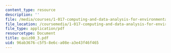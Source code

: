 ```yaml
---
content_type: resource
description: ''
file: /media/courses/1-017-computing-and-data-analysis-for-environmental-applications-fall-2003/96ab3676c5f58e6ca08ea3e43f46f465_quiz00_3.pdf
file_location: /coursemedia/1-017-computing-and-data-analysis-for-environmental-applications-fall-2003/96ab3676c5f58e6ca08ea3e43f46f465_quiz00_3.pdf
file_type: application/pdf
resourcetype: Document
title: quiz00_3.pdf
uid: 96ab3676-c5f5-8e6c-a08e-a3e43f46f465
---
```

